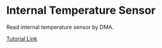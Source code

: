 # Internal Temperature Sensor

Read internal temperature sensor by DMA.

[Tutorial Link](https://controllerstech.com/stm32-adc-multiple-channels-updated-method/)

